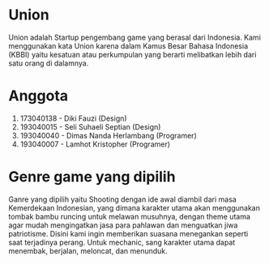 # Union
Union adalah Startup pengembang game yang berasal dari Indonesia. Kami menggunakan
kata Union karena dalam Kamus Besar Bahasa Indonesia (KBBI) yaitu kesatuan atau
perkumpulan yang berarti melibatkan lebih dari satu orang di dalamnya.

# Anggota
1. 173040138 - Diki Fauzi (Design)
2. 193040015 - Seli Suhaeli Septian (Design)
4. 193040040 - Dimas Nanda Herlambang (Programer)
5. 193040007 - Lamhot Kristopher (Programer)

# Genre game yang dipilih
Ganre yang dipilih yaitu Shooting dengan ide awal diambil dari masa Kemerdekaan
Indonesian, yang dimana karakter utama akan menggunakan tombak bambu runcing untuk
melawan musuhnya, dengan theme utama agar mudah mengingatkan jasa para pahlawan dan
menguatkan jiwa patriotisme. Disini kami ingin memberikan suasana menegankan seperti saat
terjadinya perang. Untuk mechanic, sang karakter utama dapat menembak, berjalan, meloncat,
dan menunduk. 
